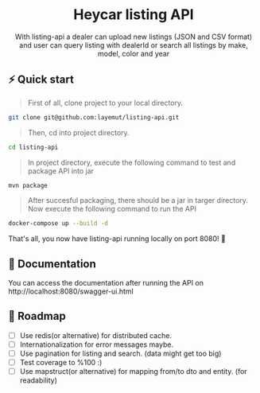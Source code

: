 <h1 align="center">
  Heycar listing API
</h1>
<p align="center">With listing-api a dealer can upload new listings (JSON and CSV format) and user can query listing with dealerId or search all listings by make, model, color and year</p>

## ⚡️ Quick start

> First of all, clone project to your local directory.

```bash
git clone git@github.com:layemut/listing-api.git
```

> Then, cd into project directory.

```bash
cd listing-api
```

> In project directory, execute the following command to test and package API into jar

```bash
mvn package
```

> After succesful packaging, there should be a jar in targer directory. Now execute the following command to run the API

```bash
docker-compose up --build -d
```

That's all, you now have listing-api running locally on port 8080! 🎉

## 📖 Documentation

You can access the documentation after running the API on http://localhost:8080/swagger-ui.html

## 🚏 Roadmap

- [ ] Use redis(or alternative) for distributed cache.
- [ ] Internationalization for error messages maybe.
- [ ] Use pagination for listing and search. (data might get too big)
- [ ] Test coverage to %100 :)
- [ ] Use mapstruct(or alternative) for mapping from/to dto and entity. (for readability)
